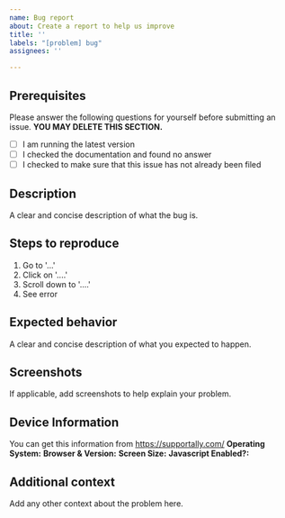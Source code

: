 ```yaml
---
name: Bug report
about: Create a report to help us improve
title: ''
labels: "[problem] bug"
assignees: ''

---
```


## Prerequisites

Please answer the following questions for yourself before submitting an issue.
**YOU MAY DELETE THIS SECTION.**

- [ ] I am running the latest version
- [ ] I checked the documentation and found no answer
- [ ] I checked to make sure that this issue has not already been filed

## Description
A clear and concise description of what the bug is.

## Steps to reproduce
1. Go to '...'
2. Click on '....'
3. Scroll down to '....'
4. See error

## Expected behavior
A clear and concise description of what you expected to happen.

## Screenshots
If applicable, add screenshots to help explain your problem.

## Device Information
You can get this information from https://supportally.com/
**Operating System:**
**Browser & Version:**
**Screen Size:**
**Javascript Enabled?:**

## Additional context
Add any other context about the problem here.
